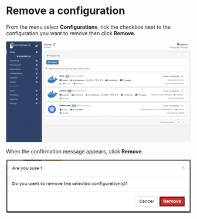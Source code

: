 # Remove a configuration

From the menu select **Configurations**, tick the checkbox next to the configuration you want to remove then click **Remove**.

![](../../../.gitbook/assets/configurations-remove-1.gif)

When the confirmation message appears, click **Remove**.

![](../../../.gitbook/assets/configurations-remove-2.png)



